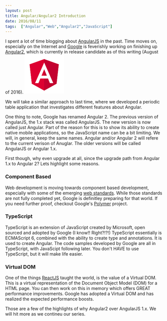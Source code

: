 ```yaml
---
layout: post
title: Angular/Angular2 Introduction
date: 2016/08/11
tags:  ["Angular","Web","Angular2","JavaScript"]
---
```


I spent a lot of time blogging about [AngularJS](https://jptacek.com/tags/angularjs/) in the past. Time moves on, especially on the Internet and 
[Google](https://www.google.com) is feverishly working on finishing up [Angular2](https://angular.io), which is currently in release candidate as of 
this writing (August of 2016).
<img src="angularLogo.svg?raw=true" width="25%"></img>

We will take a similar approach to last time, where we developed a periodic table application that investigates different features about 
Angular.

One thing to note, Google has renamed Angular 2. The previous version of AngularJS, the 1.x stack was called AngularJS. The new
version is now called just Angular. Part of the reason for this is to show its ability to create native mobile applications, so 
the JavaScript name can be a bit limiting. We will, in general, keep the same names. Angular and/or Angular 2 will refere to the current 
verison of Anuglar. The older versions will be called AngularJS or Angular 1.x.

First though, why even upgrade at all, since the upgrade path from Angular 1.x to Angular 2? Lets highlight some reasons.

### Component Based
Web development is moving towards component based development, especially with some of the emerging
[web standards](https://www.w3.org/TR/NOTE-HTMLComponents). While those standards are not fully completed yet, Google is definitley
preparing for that world. If you need further proof, checkout Google's [Polymer](https://www.polymer-project.org/1.0/) project.

### TypeScript
TypeScript is an extension of JavaScript created by Microsoft, open sourced and adopted by Google (I know!! Right?!?!)
TypeScript essentially is ECMAScript 6, combined with the ability to create type and annotations. It is used to create 
Angular. The code samples developed by Google are all in TypeScript, with JavaScipt following later. You don't HAVE to use 
TypeScript, but it will make life easier.

### Virtual DOM
One of the things [ReactJS](https://facebook.github.io/react/) taught the world, is the value of a Virtual DOM. This is a virtual representation
of the Document Object Model (DOM) for a HTML page. You can then work on this in memory which offers GREAT performance improvements. 
Google has adopted a Virtual DOM and has realized the expected performance boosts.

Those are a few of the highlights of why Angular2 over AngularJS 1.x. We will hit more as we contineu our series.


